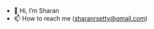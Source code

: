 - 👋 Hi, I’m Sharan
- 📫 How to reach me (sharanrsetty@gmail.com)

<!---
sharanrsetty/sharanrsetty is a ✨ special ✨ repository because its `README.md` (this file) appears on your GitHub profile.
You can click the Preview link to take a look at your changes.
--->
